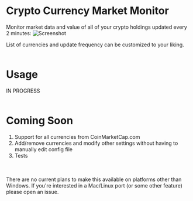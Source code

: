 # Crypto Currency Market Monitor
Monitor market data and value of all of your crypto holdings updated every 2 minutes:
![Screenshot](https://s17.postimg.org/4z9fgva4v/ccmm.png)

List of currencies and update frequency can be customized to your liking.
<br />
<br />
# Usage
IN PROGRESS
<br />
<br />
# Coming Soon
1. Support for all currencies from CoinMarketCap.com
2. Add/remove currencies and modify other settings without having to manually edit config file
3. Tests
<br />
<br />
There are no current plans to make this available on platforms other than Windows. If you're interested in a Mac/Linux port (or some other feature) please open an issue.